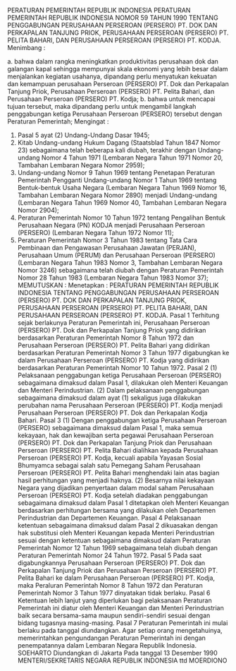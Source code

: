  PERATURAN PEMERINTAH REPUBLIK INDONESIA PERATURAN PEMERINTAH REPUBLIK INDONESIA NOMOR 59 TAHUN 1990 TENTANG PENGGABUNGAN PERUSAHAAN PERSEROAN (PERSERO) PT. DOK DAN PERKAPALAN TANJUNG PRIOK, PERUSAHAAN PERSEROAN (PERSERO) PT. PELITA BAHARI, DAN PERUSAHAAN PERSEROAN (PERSERO) PT. KODJA.
Menimbang :

a. bahwa dalam rangka meningkatkan produktivitas perusahaan dok dan galangan kapal sehingga mempunyai skala ekonomi yang lebih besar dalam menjalankan kegiatan usahanya, dipandang perlu menyatukan kekuatan dan kemampuan perusahaan Perseroan (PERSERO) PT. Dok dan Perkapalan Tanjung Priok, Perusahaan Perseroan (PERSERO) PT. Pelita Bahari, dan Perusahaan Perseroan (PERSERO) PT. Kodja;
b. bahwa untuk mencapai tujuan tersebut, maka dipandang perlu untuk mengambil langkah penggabungan ketiga Perusahaan Perseroan (PERSERO) tersebut dengan Peraturan Pemerintah;
Mengingat :

1. Pasal 5 ayat (2) Undang-Undang Dasar 1945;
2. Kitab Undang-undang Hukum Dagang (Staatsblad Tahun 1847 Nomor 23) sebagaimana telah beberapa kali diubah, terakhir dengan Undang-undang Nomor 4 Tahun 1971 (Lembaran Negara Tahun 1971 Nomor 20, Tambahan Lembaran Negara Nomor 2959);
3. Undang-undang Nomor 9 Tahun 1969 tentang Penetapan Peraturan Pemerintah Pengganti Undang-undang Nomor 1 Tahun 1969 tentang Bentuk-bentuk Usaha Negara (Lembaran Negara Tahun 1969 Nomor 16, Tambahan Lembaran Negara Nomor 2890) menjadi Undang-undang (Lembaran Negara Tahun 1969 Nomor 40, Tambahan Lembaran Negara Nomor 2904);
5. Peraturan Pemerintah Nomor 10 Tahun 1972 tentang Pengalihan Bentuk Perusahaan Negara (PN) KODJA menjadi Perusahaan Perseroan (PERSERO) (Lembaran Negara Tahun 1972 Nomor 11);
6. Peraturan Pemerintah Nomor 3 Tahun 1983 tentang Tata Cara Pembinaan dan Pengawasan Perusahaan Jawatan (PERJAN), Perusahaan Umum (PERUM) dan Perusahaan Perseroan (PERSERO) (Lembaran Negara Tahun 1983 Nomor 3, Tambahan Lembaran Negara Nomor 3246) sebagaimana telah diubah dengan Peraturan Pemerintah Nomor 28 Tahun 1983 (Lembaran Negara Tahun 1983 Nomor 37);
MEMUTUSKAN :
 Menetapkan : PERATURAN PEMERINTAH REPUBLIK INDONESIA TENTANG PENGGABUNGAN PERUSAHAAN PERSEROAN (PERSERO) PT. DOK DAN PERKAPALAN TANJUNG PRIOK, PERUSAHAAN PERSEROAN (PERSERO) PT. PELITA BAHARI, DAN PERUSAHAAN PERSEROAN (PERSERO) PT. KODJA.
Pasal 1
Terhitung sejak berlakunya Peraturan Pemerintah ini, Perusahaan Perseroan (PERSERO) PT. Dok dan Perkapalan Tanjung Priok yang didirikan berdasarkan Peraturan Pemerintah Nomor 8 Tahun 1972 dan Perusahaan Perseroan (PERSERO) PT. Pelita Bahari yang didirikan berdasarkan Peraturan Pemerintah Nomor 3 Tahun 1977 digabungkan ke dalam Perusahaan Perseroan (PERSERO) PT. Kodja yang didirikan berdasarkan Peraturan Pemerintah Nomor 10 Tahun 1972.
Pasal 2
(1) Pelaksanaan penggabungan ketiga Perusahaan Perseroan (PERSERO) sebagaimana dimaksud dalam Pasal 1, dilakukan oleh Menteri Keuangan dan Menteri Perindustrian.
(2) Dalam pelaksanaan penggabungan sebagaimana dimaksud dalam ayat (1) sekaligus juga dilakukan perubahan nama Perusahaan Perseroan (PERSERO) PT. Kodja menjadi Perusahaan Perseroan (PERSERO) PT. Dok dan Perkapalan Kodja Bahari.
Pasal 3
(1) Dengan penggabungan ketiga Perusahaan Perseroan (PERSERO) sebagaimana dimaksud dalam Pasal 1, maka semua kekayaan, hak dan kewajiban serta pegawai Perusahaan Perseroan (PERSERO) PT. Dok dan Perkapalan Tanjung Priok dan Perusahaan Perseroan (PERSERO) PT. Pelita Bahari dialihkan kepada Perusahaan Perseroan (PERSERO) PT. Kodja, kecuali apabila Yayasan Sosial Bhumyamca sebagai salah satu Pemegang Saham Perusahaan Perseroan (PERSERO) PT. Pelita Bahari menghendaki lain atas bagian hasil perhitungan yang menjadi haknya.
(2) Besarnya nilai kekayaan Negara yang dijadikan penyertaan dalam modal saham Perusahaan Perseroan (PERSERO) PT. Kodja setelah diadakan penggabungan sebagaimana dimaksud dalam Pasal 1 ditetapkan oleh Menteri Keuangan berdasarkan perhitungan bersama yang dilakukan oleh Departemen Perindustrian dan Departemen Keuangan.
Pasal 4
Pelaksanaan ketentuan sebagaimana dimaksud dalam Pasal 2 dikuasakan dengan hak substitusi oleh Menteri Keuangan kepada Menteri Perindustrian sesuai dengan ketentuan sebagaimana dimaksud dalam Peraturan Pemerintah Nomor 12 Tahun 1969 sebagaimana telah diubah dengan Peraturan Pemerintah Nomor 24 Tahun 1972.
Pasal 5
Pada saat digabungkannya Perusahaan Perseroan (PERSERO) PT. Dok dan Perkapalan Tanjung Priok dan Perusahaan Perseroan (PERSERO) PT. Pelita Bahari ke dalam Perusahaan Perseroan (PERSERO) PT. Kodja, maka Peraluran Pemerintah Nomor 8 Tahun 1972 dan Peraturan Pemerintah Nomor 3 Tahun 1977 dinyatakan tidak berlaku.
Pasal 6
Ketentuan lebih lanjut yang diperlukan bagi pelaksanaan Peraturan Pemerintah ini diatur oleh Menteri Keuangan dan Menteri Perindustrian baik secara bersama-sama maupun sendiri-sendiri sesuai dengan bidang tugasnya masing-masing.
Pasal 7
Peraturan Pemerintah ini mulai berlaku pada tanggal diundangkan. Agar setiap orang mengetahuinya, memerintahkan pengundangan Peraturan Pemerintah ini dengan penempatannya dalam Lembaran Negara Republik Indonesia. SOEHARTO Diundangkan di Jakarta Pada tanggal 13 Desember 1990 MENTERI/SEKRETARIS NEGARA REPUBLIK INDONESIA ttd MOERDIONO